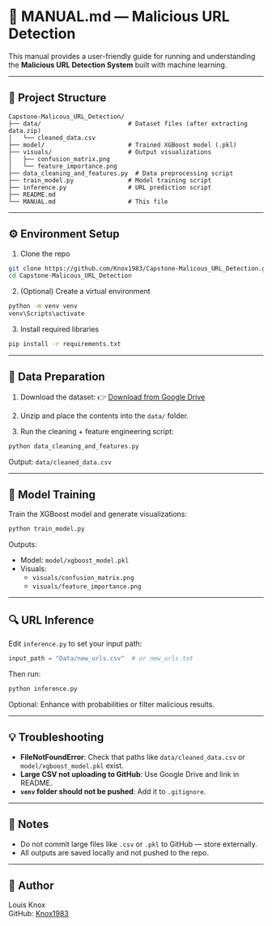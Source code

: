 # 📖 MANUAL.md — Malicious URL Detection

This manual provides a user-friendly guide for running and understanding the **Malicious URL Detection System** built with machine learning.

---

## 🧭 Project Structure

```
Capstone-Malicous_URL_Detection/
├── data/                        # Dataset files (after extracting data.zip)
│   └── cleaned_data.csv
├── model/                       # Trained XGBoost model (.pkl)
├── visuals/                     # Output visualizations
│   ├── confusion_matrix.png
│   └── feature_importance.png
├── data_cleaning_and_features.py  # Data preprocessing script
├── train_model.py               # Model training script
├── inference.py                 # URL prediction script
├── README.md
└── MANUAL.md                    # This file
```

---

## ⚙️ Environment Setup

1. Clone the repo  
```bash
git clone https://github.com/Knox1983/Capstone-Malicous_URL_Detection.git
cd Capstone-Malicous_URL_Detection
```

2. (Optional) Create a virtual environment  
```bash
python -m venv venv
venv\Scripts\activate
```

3. Install required libraries  
```bash
pip install -r requirements.txt
```

---

## 📂 Data Preparation

1. Download the dataset:
👉 [Download from Google Drive](https://drive.google.com/uc?export=download&id=1CEEghOidlx3ZKLbr0e76PEmyOjTtwWpl)

2. Unzip and place the contents into the `data/` folder.

3. Run the cleaning + feature engineering script:
```bash
python data_cleaning_and_features.py
```
Output: `data/cleaned_data.csv`

---

## 🎯 Model Training

Train the XGBoost model and generate visualizations:

```bash
python train_model.py
```

Outputs:
- Model: `model/xgboost_model.pkl`
- Visuals:
  - `visuals/confusion_matrix.png`
  - `visuals/feature_importance.png`

---

## 🔍 URL Inference

Edit `inference.py` to set your input path:
```python
input_path = "Data/new_urls.csv"  # or new_urls.txt
```

Then run:
```bash
python inference.py
```

Optional: Enhance with probabilities or filter malicious results.

---

## 💡 Troubleshooting

- **FileNotFoundError**: Check that paths like `data/cleaned_data.csv` or `model/xgboost_model.pkl` exist.
- **Large CSV not uploading to GitHub**: Use Google Drive and link in README.
- **`venv` folder should not be pushed**: Add it to `.gitignore`.

---

## 📌 Notes

- Do not commit large files like `.csv` or `.pkl` to GitHub — store externally.
- All outputs are saved locally and not pushed to the repo.

---

## 👤 Author

Louis Knox  
GitHub: [Knox1983](https://github.com/Knox1983)

